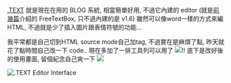 [.TEXT](http://scottwater.com/blog) 就是現在在用的 BLOG 系統, 相當簡單好用, 不過它內建的 editor (就是[前幾篇](/post/FreeTextBox-30-Released-!.aspx)介紹的 FreeTextBox, 只不過內建的是 v1.6) 雖然可以像word一樣的方式來編HTML, 不過就是少了插入圖片跟表情符號的功能... 

我平常都是自己切到HTML source mode自己加tag, 不過實在是麻煩了點, 昨天就花了點時間自己改一下 code.. 現在多加了一排工具列可以用了 ![](/images/2005-01-09-text-editor-interface-enhancement/teeth_smile.gif)!! 底下是改好後的使用畫面, 留個紀念自己爽一下 ![](/images/2005-01-09-text-editor-interface-enhancement/shades_smile.gif) 

![.TEXT Editor Interface](/images/2005-01-09-text-editor-interface-enhancement/dottext_editor.jpg)